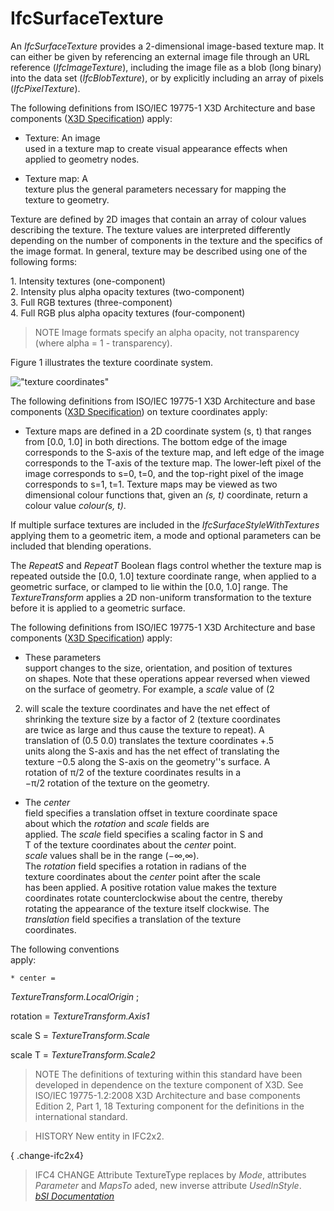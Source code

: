 IfcSurfaceTexture
=================
An _IfcSurfaceTexture_ provides a 2-dimensional image-based texture map. It
can either be given by referencing an external image file through an URL
reference (_IfcImageTexture_), including the image file as a blob (long
binary) into the data set (_IfcBlobTexture_), or by explicitly including an
array of pixels (_IfcPixelTexture_).  
  
The following definitions from ISO/IEC 19775-1 X3D Architecture and base
components ([X3D Specification](http://www.web3d.org/x3d/specifications/))
apply:  
  

  

  * Texture: An image  
used in a texture map to create visual appearance effects when  
applied to geometry nodes.

  

  * Texture map: A  
texture plus the general parameters necessary for mapping the  
texture to geometry.

  

  
Texture are defined by 2D images that contain an array of colour values
describing the texture. The texture values are interpreted differently
depending on the number of components in the texture and the specifics of the
image format. In general, texture may be described using one of the following
forms:  
  
1\. Intensity textures (one-component)  
2\. Intensity plus alpha opacity textures (two-component)  
3\. Full RGB textures (three-component)  
4\. Full RGB plus alpha opacity textures (four-component)  
  
> NOTE  Image formats specify an alpha opacity, not transparency (where alpha
> = 1 - transparency).  
>  
  
  
Figure 1 illustrates the texture coordinate system.  
  
!["texture coordinates"](figures/ifcsurfacetexture_fig-1.png "Figure 1 --
Surface texture coordinates")  
  
The following definitions from ISO/IEC 19775-1 X3D Architecture and base
components ([X3D Specification](http://www.web3d.org/x3d/specifications/)) on
texture coordinates apply:  
  
* Texture maps are defined in a 2D coordinate system (s, t) that ranges from [0.0, 1.0] in both directions. The bottom edge of the image corresponds to the S-axis of the texture map, and left edge of the image corresponds to the T-axis of the texture map. The lower-left pixel of the image corresponds to s=0, t=0, and the top-right pixel of the image corresponds to s=1, t=1. Texture maps may be viewed as two dimensional colour functions that, given an _(s,  t)_ coordinate, return a colour value _colour(s,  t)_.  
  
If multiple surface textures are included in the _IfcSurfaceStyleWithTextures_
applying them to a geometric item, a mode and optional parameters can be
included that blending operations.  
  
The _RepeatS_ and _RepeatT_ Boolean flags control whether the texture map is
repeated outside the [0.0, 1.0] texture coordinate range, when applied to a
geometric surface, or clamped to lie within the [0.0, 1.0] range. The
_TextureTransform_ applies a 2D non-uniform transformation to the texture
before it is applied to a geometric surface.  
  
The following definitions from ISO/IEC 19775-1 X3D Architecture and base
components ([X3D Specification](http://www.web3d.org/x3d/specifications/))
apply:  
  

  

  * These parameters  
support changes to the size, orientation, and position of textures  
on shapes. Note that these operations appear reversed when viewed  
on the surface of geometry. For example, a _scale_ value of (2  
2) will scale the texture coordinates and have the net effect of  
shrinking the texture size by a factor of 2 (texture coordinates  
are twice as large and thus cause the texture to repeat). A  
translation of (0.5 0.0) translates the texture coordinates +.5  
units along the S-axis and has the net effect of translating the  
texture −0.5 along the S-axis on the geometry''s surface. A  
rotation of π/2 of the texture coordinates results in a  
−π/2 rotation of the texture on the geometry.

  

  * The _center_  
field specifies a translation offset in texture coordinate space  
about which the _rotation_ and _scale_ fields are  
applied. The _scale_ field specifies a scaling factor in S and  
T of the texture coordinates about the _center_ point.  
 _scale_ values shall be in the range (−∞,∞).  
The _rotation_ field specifies a rotation in radians of the  
texture coordinates about the _center_ point after the scale  
has been applied. A positive rotation value makes the texture  
coordinates rotate counterclockwise about the centre, thereby  
rotating the appearance of the texture itself clockwise. The  
 _translation_ field specifies a translation of the texture  
coordinates.  
  
The following conventions  
apply:  
  

    * center =  
 _TextureTransform.LocalOrigin_ ;  
  
rotation = _TextureTransform.Axis1_  
  
scale S = _TextureTransform.Scale_  
  
scale T = _TextureTransform.Scale2_

  
  

  

  
> NOTE  The definitions of texturing within this standard have been developed
> in dependence on the texture component of X3D. See ISO/IEC 19775-1.2:2008
> X3D Architecture and base components Edition 2, Part 1, 18 Texturing
> component for the definitions in the international standard.  
  
> HISTORY  New entity in IFC2x2.  
  
{ .change-ifc2x4}  
> IFC4 CHANGE  Attribute TextureType replaces by _Mode_, attributes
> _Parameter_ and _MapsTo_ aded, new inverse attribute _UsedInStyle_.  
[ _bSI
Documentation_](https://standards.buildingsmart.org/IFC/DEV/IFC4_2/FINAL/HTML/schema/ifcpresentationappearanceresource/lexical/ifcsurfacetexture.htm)


